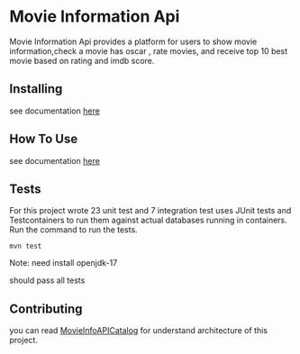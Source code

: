 # Movie Information Api
Movie Information Api provides a platform for users to show movie information,check a movie has oscar , rate movies, and receive top 10 best movie based on rating and imdb score.

## Installing
see documentation [here](MovieInfo/src/docs/how_to_run.md)

## How To Use
see documentation [here](MovieInfo/src/docs/how_to_test.md)

## Tests
For this project wrote 23 unit test and 7 integration test uses JUnit tests and Testcontainers to run them against actual databases running in containers.
Run the command to run the tests.
```shell
mvn test
```
Note: need install openjdk-17

should pass all tests

## Contributing
you can read [MovieInfoAPICatalog](MovieInfo/src/docs/MovieInfoAPICatalog.pdf) for understand architecture of this project.

